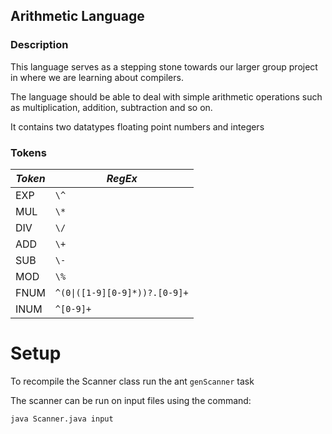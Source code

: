 ## Arithmetic Language

### Description

This language serves as a stepping stone towards our larger
group project in where we are learning about compilers.

The language should be able to deal with simple arithmetic operations
such as multiplication, addition, subtraction and so on.

It contains two datatypes floating point numbers and integers

### Tokens

| **_Token_** | **_RegEx_**                                   |
|-------------|-----------------------------------------------|
| EXP         | `\^`                                          |
| MUL         | `\*`                                          |
| DIV         | `\/`                                          |
| ADD         | `\+`                                          |
| SUB         | `\-`                                          |
| MOD         | `\%`                                          |
| FNUM        | <code>^(0&#124;([1-9][0-9]*))?\.[0-9]+</code> |
| INUM        | `^[0-9]+`                                     |

# Setup

To recompile the Scanner class run the ant ```genScanner``` task

The scanner can be run on input files using the command:

```
java Scanner.java input
```






